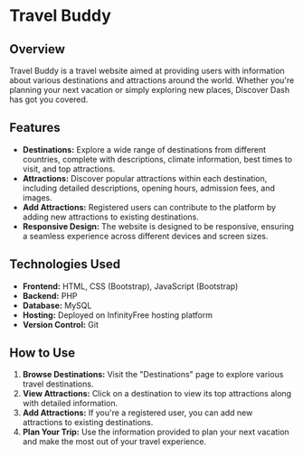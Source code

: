 # Travel Buddy

## Overview
Travel Buddy is a travel website aimed at providing users with information about various destinations and attractions around the world. Whether you're planning your next vacation or simply exploring new places, Discover Dash has got you covered.

## Features
- **Destinations:** Explore a wide range of destinations from different countries, complete with descriptions, climate information, best times to visit, and top attractions.
- **Attractions:** Discover popular attractions within each destination, including detailed descriptions, opening hours, admission fees, and images.
- **Add Attractions:** Registered users can contribute to the platform by adding new attractions to existing destinations.
- **Responsive Design:** The website is designed to be responsive, ensuring a seamless experience across different devices and screen sizes.

## Technologies Used
- **Frontend:** HTML, CSS (Bootstrap), JavaScript (Bootstrap)
- **Backend:** PHP
- **Database:** MySQL
- **Hosting:** Deployed on InfinityFree hosting platform
- **Version Control:** Git

## How to Use
1. **Browse Destinations:** Visit the "Destinations" page to explore various travel destinations.
2. **View Attractions:** Click on a destination to view its top attractions along with detailed information.
3. **Add Attractions:** If you're a registered user, you can add new attractions to existing destinations.
4. **Plan Your Trip:** Use the information provided to plan your next vacation and make the most out of your travel experience.


